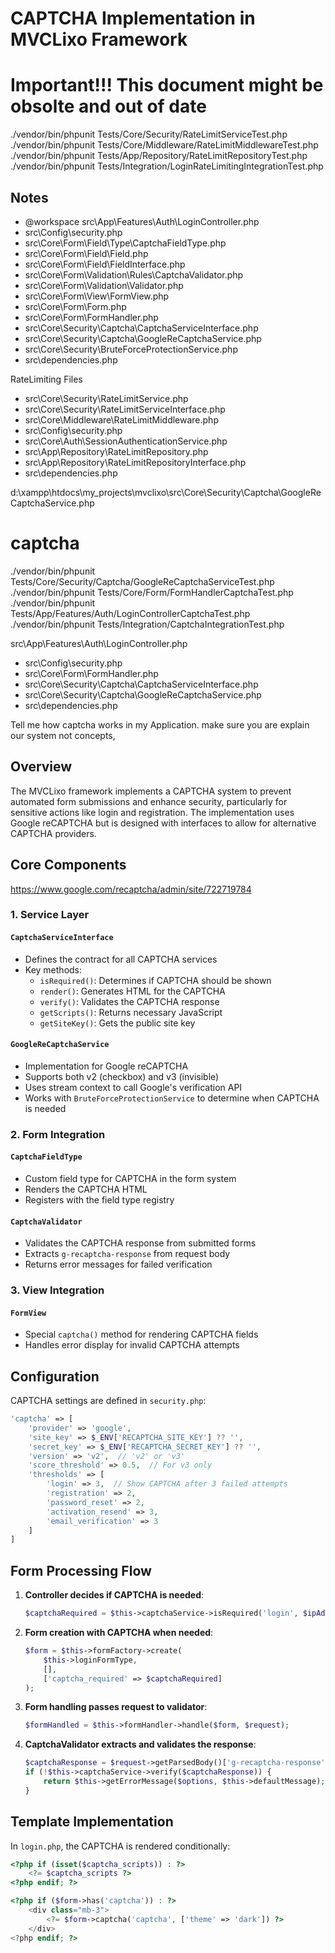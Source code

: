 # CAPTCHA Implementation in MVCLixo Framework
# Important!!! This document might be obsolte and out of date

./vendor/bin/phpunit Tests/Core/Security/RateLimitServiceTest.php
./vendor/bin/phpunit Tests/Core/Middleware/RateLimitMiddlewareTest.php 
./vendor/bin/phpunit Tests/App/Repository/RateLimitRepositoryTest.php
./vendor/bin/phpunit Tests/Integration/LoginRateLimitingIntegrationTest.php

## Notes
- @workspace src\App\Features\Auth\LoginController.php
- src\Config\security.php
- src\Core\Form\Field\Type\CaptchaFieldType.php
- src\Core\Form\Field\Field.php
- src\Core\Form\Field\FieldInterface.php
- src\Core\Form\Validation\Rules\CaptchaValidator.php
- src\Core\Form\Validation\Validator.php
- src\Core\Form\View\FormView.php
- src\Core\Form\Form.php
- src\Core\Form\FormHandler.php
- src\Core\Security\Captcha\CaptchaServiceInterface.php
- src\Core\Security\Captcha\GoogleReCaptchaService.php
- src\Core\Security\BruteForceProtectionService.php
- src\dependencies.php

RateLimiting Files
- src\Core\Security\RateLimitService.php
- src\Core\Security\RateLimitServiceInterface.php
- src\Core\Middleware\RateLimitMiddleware.php
- src\Config\security.php
- src\Core\Auth\SessionAuthenticationService.php
- src\App\Repository\RateLimitRepository.php
- src\App\Repository\RateLimitRepositoryInterface.php
- src\dependencies.php



d:\xampp\htdocs\my_projects\mvclixo\src\Core\Security\Captcha\GoogleReCaptchaService.php
# captcha
./vendor/bin/phpunit Tests/Core/Security/Captcha/GoogleReCaptchaServiceTest.php
./vendor/bin/phpunit Tests/Core/Form/FormHandlerCaptchaTest.php
./vendor/bin/phpunit Tests/App/Features/Auth/LoginControllerCaptchaTest.php
./vendor/bin/phpunit Tests/Integration/CaptchaIntegrationTest.php


src\App\Features\Auth\LoginController.php
- src\Config\security.php
- src\Core\Form\FormHandler.php
- src\Core\Security\Captcha\CaptchaServiceInterface.php
- src\Core\Security\Captcha\GoogleReCaptchaService.php
- src\dependencies.php


Tell me how captcha works in my Application. make sure you are explain our system not concepts,



## Overview

The MVCLixo framework implements a CAPTCHA system to prevent automated form submissions and enhance security, particularly for sensitive actions like login and registration. The implementation uses Google reCAPTCHA but is designed with interfaces to allow for alternative CAPTCHA providers.

## Core Components
https://www.google.com/recaptcha/admin/site/722719784

### 1. Service Layer

#### `CaptchaServiceInterface`
- Defines the contract for all CAPTCHA services
- Key methods:
  - `isRequired()`: Determines if CAPTCHA should be shown
  - `render()`: Generates HTML for the CAPTCHA
  - `verify()`: Validates the CAPTCHA response
  - `getScripts()`: Returns necessary JavaScript
  - `getSiteKey()`: Gets the public site key

#### `GoogleReCaptchaService`
- Implementation for Google reCAPTCHA
- Supports both v2 (checkbox) and v3 (invisible)
- Uses stream context to call Google's verification API
- Works with `BruteForceProtectionService` to determine when CAPTCHA is needed

### 2. Form Integration

#### `CaptchaFieldType`
- Custom field type for CAPTCHA in the form system
- Renders the CAPTCHA HTML
- Registers with the field type registry

#### `CaptchaValidator`
- Validates the CAPTCHA response from submitted forms
- Extracts `g-recaptcha-response` from request body
- Returns error messages for failed verification

### 3. View Integration

#### `FormView`
- Special `captcha()` method for rendering CAPTCHA fields
- Handles error display for invalid CAPTCHA attempts

## Configuration

CAPTCHA settings are defined in `security.php`:

```php
'captcha' => [
    'provider' => 'google',
    'site_key' => $_ENV['RECAPTCHA_SITE_KEY'] ?? '',
    'secret_key' => $_ENV['RECAPTCHA_SECRET_KEY'] ?? '',
    'version' => 'v2',  // 'v2' or 'v3'
    'score_threshold' => 0.5,  // For v3 only
    'thresholds' => [
        'login' => 3,  // Show CAPTCHA after 3 failed attempts
        'registration' => 2,
        'password_reset' => 2,
        'activation_resend' => 3,
        'email_verification' => 3
    ]
]
```

## Form Processing Flow

1. **Controller decides if CAPTCHA is needed**:
   ```php
   $captchaRequired = $this->captchaService->isRequired('login', $ipAddress);
   ```

2. **Form creation with CAPTCHA when needed**:
   ```php
   $form = $this->formFactory->create(
       $this->loginFormType,
       [], 
       ['captcha_required' => $captchaRequired]
   );
   ```

3. **Form handling passes request to validator**:
   ```php
   $formHandled = $this->formHandler->handle($form, $request);
   ```

4. **CaptchaValidator extracts and validates the response**:
   ```php
   $captchaResponse = $request->getParsedBody()['g-recaptcha-response'] ?? '';
   if (!$this->captchaService->verify($captchaResponse)) {
       return $this->getErrorMessage($options, $this->defaultMessage);
   }
   ```

## Template Implementation

In `login.php`, the CAPTCHA is rendered conditionally:

```php
<?php if (isset($captcha_scripts)) : ?>
    <?= $captcha_scripts ?>
<?php endif; ?>

<?php if ($form->has('captcha')) : ?>
    <div class="mb-3">
        <?= $form->captcha('captcha', ['theme' => 'dark']) ?>
    </div>
<?php endif; ?>
```
